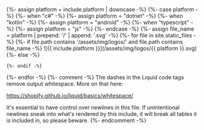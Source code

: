 {%- assign platform = include.platform | downcase -%}
{%- case platform -%}
    {%- when "c#" -%}
        {%- assign platform = "dotnet" -%}
    {%- when "kotlin" -%}
        {%- assign platform = "android" -%}
    {%- when "typescript" -%}
        {%- assign platform = "js" -%}
{%- endcase -%}
{%- assign file_name = platform | prepend: '/' | append: '.svg' -%}
{%- for file in site.static_files -%}
    {%- if file.path contains '/assets/img/logos/' and file.path contains file_name -%}
![{{ include.platform }}](/assets/img/logos/{{ platform }}.svg)
    {%- else -%}
<!-- {{ include.platform }} -->
    {%- endif -%}
{%- endfor -%}
{%- comment -%}
The dashes in the Liquid code tags remove output whitespace. More on that here:

<https://shopify.github.io/liquid/basics/whitespace/>

It's essential to have control over newlines in this file. If unintentional
newlines sneak into what's rendered by this include, it will break all tables
it is included in, so please beware.
{%- endcomment -%}
